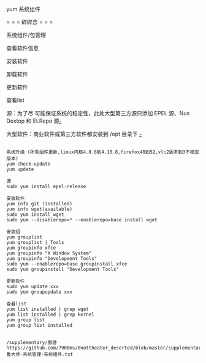 yum 系统组件

= = = 碎碎念 = = =

系统组件/包管理

查看软件信息

安装软件

卸载软件

更新软件

查看list

源：为了尽 可能保证系统的稳定性，此处大型第三方源只添加 EPEL 源、Nux Dextop 和 ELRepo 源[-](http://seisman.info/linux-environment-for-seismology-research.html)

大型软件：商业软件或第三方软件都安装到 /opt 目录下 [-](http://seisman.info/linux-environment-for-seismology-research.html)

```

系统升级 (所有组件更新,linux内核4.8.6到4.10.8,firefox48到52,vlc2版本到3不稳定版本)
yum check-update
yum update

源
sudo yum install epel-release

安装软件
yum info git (installed)
yum info wget(available)
sudo yum install wget
sudo yum --disablerepo=* --enablerepo=base install wget

安装组
yum grouplist
yum grouplist | Tools
yum groupinfo xfce
yum groupinfo "X Window System"
yum groupinfo "Development Tools"
sudo yum --enablerepo=base groupinstall xfce
sudo yum groupinstall "Development Tools"

更新软件
sudo yum update xxx
sudo yum groupupdate xxx

查看list
yum list installed | grep wget
yum list installed | grep kernel
yum group list
yum group list installed


/supplementary/傲游
https://github.com/7900ms/0nottheater_deserted/blob/master/supplementary/鲁大师-系统管理-系统组件.txt

```
